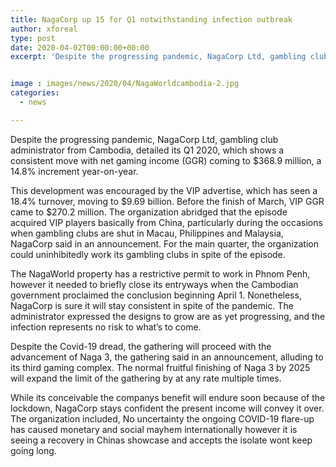 ```yaml
---
title: NagaCorp up 15 for Q1 notwithstanding infection outbreak
author: xforeal 
type: post
date: 2020-04-02T00:00:00+00:00
excerpt: 'Despite the progressing pandemic, NagaCorp Ltd, gambling club administrator from Cambodia, revealed its Q1 2020, which shows a consistent move with net gaming income (GGR) coming to $368 '


image : images/news/2020/04/NagaWorldcambodia-2.jpg
categories:
  - news

---
```

Despite the progressing pandemic, NagaCorp Ltd, gambling club administrator from Cambodia, detailed its Q1 2020, which shows a consistent move with net gaming income (GGR) coming to $368.9 million, a 14.8&percnt; increment year-on-year. 

This development was encouraged by the VIP advertise, which has seen a 18.4&percnt; turnover, moving to $9.69 billion. Before the finish of March, VIP GGR came to $270.2 million. The organization abridged that the episode acquired VIP players basically from China, particularly during the occasions when gambling clubs are shut in Macau, Philippines and Malaysia, NagaCorp said in an announcement. For the main quarter, the organization could uninhibitedly work its gambling clubs in spite of the episode. 

The NagaWorld property has a restrictive permit to work in Phnom Penh, however it needed to briefly close its entryways when the Cambodian government proclaimed the conclusion beginning April 1. Nonetheless, NagaCorp is sure it will stay consistent in spite of the pandemic. The administrator expressed the designs to grow are as yet progressing, and the infection represents no risk to what&#8217;s to come. 

Despite the Covid-19 dread, the gathering will proceed with the advancement of Naga 3, the gathering said in an announcement, alluding to its third gaming complex. The normal fruitful finishing of Naga 3 by 2025 will expand the limit of the gathering by at any rate multiple times. 

While its conceivable the companys benefit will endure soon because of the lockdown, NagaCorp stays confident the present income will convey it over. The organization included, No uncertainty the ongoing COVID-19 flare-up has caused monetary and social mayhem internationally however it is seeing a recovery in Chinas showcase and accepts the isolate wont keep going long.